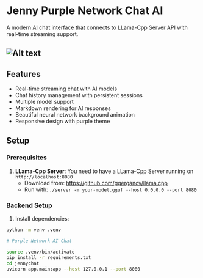 # Jenny Purple Network Chat AI
A modern AI chat interface that connects to LLama-Cpp Server API with real-time streaming support.

## ![Alt text](jennychat.png)



## Features

- Real-time streaming chat with AI models
- Chat history management with persistent sessions
- Multiple model support
- Markdown rendering for AI responses
- Beautiful neural network background animation
- Responsive design with purple theme

## Setup

### Prerequisites

1. **LLama-Cpp Server**: You need to have a LLama-Cpp Server running on `http://localhost:8080`
   - Download from: https://github.com/ggerganov/llama.cpp
   - Run with: `./server -m your-model.gguf --host 0.0.0.0 --port 8080`

### Backend Setup

1. Install dependencies:
```bash
python -m venv .venv

# Purple Network AI Chat

source .venv/bin/activate
pip install -r requirements.txt
cd jennychat
uvicorn app.main:app --host 127.0.0.1 --port 8080
```
